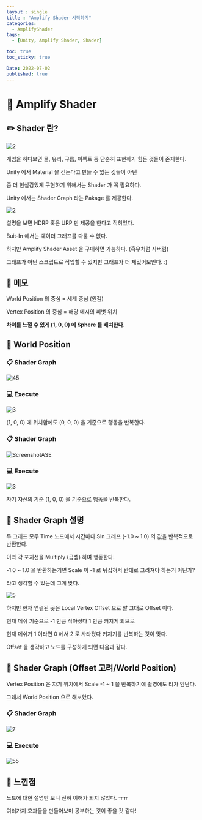 ```yaml
---
layout : single
title : "Amplify Shader 시작하기"
categories:
  - AmplifyShader
tags:
  - [Unity, Amplify Shader, Shader]

toc: true
toc_sticky: true

Date: 2022-07-02
published: true
---
```


# 📌 Amplify Shader

## ✏️ Shader 란?
![2](https://user-images.githubusercontent.com/87271529/176935151-e71c1778-cd06-4ce4-abfe-9a0836a9bb0a.gif)

게임을 하다보면 물, 유리, 구름, 이펙트 등 단순히 표현하기 힘든 것들이 존재한다.

Unity 에서 Material 을 건든다고 만들 수 있는 것들이 아닌

좀 더 현실감있게 구현하기 위해서는 Shader 가 꼭 필요하다.

Unity 에서는 Shader Graph 라는 Pakage 를 제공한다.

![2](https://user-images.githubusercontent.com/87271529/176932696-e9425420-d7da-4ae2-adca-495dd2fa7c40.png)

설명을 보면 HDRP 혹은 URP 만 제공을 한다고 적혀있다.

Buit-In 에서는 쉐이더 그래프를 다룰 수 없다.

하지만 Amplify Shader Asset 을 구매하면 가능하다. (흑우처럼 사버림)

그래프가 아닌 스크립트로 작업할 수 있지만 그래프가 더 재밌어보인다. :)

## 📝 메모
World Position 의 중심 = 세계 중심 (원점)

Vertex Position 의 중심 = 해당 메시의 피벗 위치

**차이를 느낄 수 있게 (1, 0, 0) 에 Sphere 를 배치한다.**

## 📝 World Position

### 📋 Shader Graph
![45](https://user-images.githubusercontent.com/87271529/176940863-8f4b8b87-5968-4fa2-8acd-9edad3e4ebbe.png)

### 💻 Execute
![3](https://user-images.githubusercontent.com/87271529/176940896-29d8e5c9-7ce0-4276-9352-85e86c517fe5.gif)

(1, 0, 0) 에 위치함에도 (0, 0, 0) 을 기준으로 행동을 반복한다.

### 📋 Shader Graph
![ScreenshotASE](https://user-images.githubusercontent.com/87271529/176941035-b90bfb2f-ee8e-494b-982c-dc3eca1590b8.png)

### 💻 Execute
![3](https://user-images.githubusercontent.com/87271529/176941048-6d590bb4-481a-4d1d-bd7d-c4622044f8c8.gif)

자기 자신의 기준 (1, 0, 0) 을 기준으로 행동을 반복한다.

## 📝 Shader Graph 설명
두 그래프 모두 Time 노드에서 시간마다 Sin 그래프 (-1.0 ~ 1.0) 의 값을 반복적으로 반환한다.

이와 각 포지션을 Multiply (곱셈) 하여 행동한다.

-1.0 ~ 1.0 을 반환하는거면 Scale 이 -1 로 뒤집혀서 반대로 그려져야 하는거 아닌가?

라고 생각할 수 있는데 그게 맞다.

![5](https://user-images.githubusercontent.com/87271529/176942443-6834eefb-3779-46b9-a0f7-daa8c6f25271.png)

하지만 현재 연결된 곳은 Local Vertex Offset 으로 말 그대로 Offset 이다.

현재 메쉬 기준으로 -1 만큼 작아졌다 1 만큼 커지게 되므로

현재 메쉬가 1 이라면 0 에서 2 로 사라졌다 커지기를 반복하는 것이 맞다.

Offset 을 생각하고 노드를 구성하게 되면 다음과 같다.

## 📝 Shader Graph (Offset 고려/World Position)
Vertex Position 은 자기 위치에서 Scale -1 ~ 1 을 반복하기에 촬영에도 티가 안난다.

그래서 World Position 으로 해보았다.

### 📋 Shader Graph
![7](https://user-images.githubusercontent.com/87271529/176943740-2348c8ca-7aac-49dd-a9b1-38fd9836ec1e.png)

### 💻 Execute
![55](https://user-images.githubusercontent.com/87271529/176943765-ff795be4-4ee1-40f9-94ed-646d533fd72b.gif)

## 📝 느낀점
노드에 대한 설명만 보니 전혀 이해가 되지 않았다. ㅠㅠ

여러가지 효과들을 만들어보며 공부하는 것이 좋을 것 같다!
